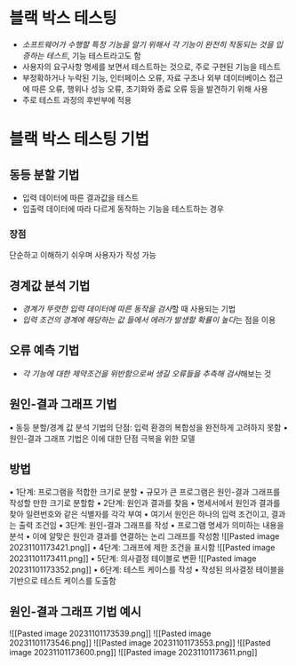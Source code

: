 # 블랙 박스 테스팅
- *소프트웨어가 수행할 특정 기능을 알기 위해서 각 기능이 완전히 작동되는 것을 입증하는 테스트*, 기능 테스트라고도 함
- 사용자의 요구사항 명세를 보면서 테스트하는 것으로, 주로 구현된 기능을 테스트
- 부정확하거나 누락된 기능, 인터페이스 오류, 자료 구조나 외부 데이터베이스 접근에 따른 오류, 행위나 성능 오류, 초기화와 종료 오류 등을 발견하기 위해 사용
- 주로 테스트 과정의 후반부에 적용

# 블랙 박스 테스팅 기법
## 동등 분할 기법
- 입력 데이터에 따른 결과값을 테스트
- 입출력 데이터에 따라 다르게 동작하는 기능을 테스트하는 경우
### 장점
단순하고 이해하기 쉬우며 사용자가 작성 가능
## 경계값 분석 기법
- *경계가 뚜렷한 입력 데이터에 따른 동작을 검사*할 때 사용되는 기법 
- *입력 조건의 경계에 해당하는 값 들에서 에러가 발생할 확률이 높다*는 점을 이용
## 오류 예측 기법
- *각 기능에 대한 제약조건을 위반함으로써 생길 오류들을 추측해 검사*해보는 것
## 원인-결과 그래프 기법
• 동등 분할/경계 값 분석 기법의 단점: 입력 환경의 복합성을 완전하게 고려하지 못함 
• 원인-결과 그래프 기법은 이에 대한 단점 극복을 위한 모델
## 방법
• 1단계: 프로그램을 적합한 크기로 분할 
	• 규모가 큰 프로그램은 원인-결과 그래프를 작성할 만한 크기로 분할함 
• 2단계: 원인과 결과를 찾음
	• 명세서에서 원인과 결과를 찾아 일련번호와 같은 식별자를 각각 부여 • 여기서 원인은 하나의 입력 조건이고, 결과는 출력 조건임 
• 3단계: 원인-결과 그래프를 작성 
	• 프로그램 명세가 의미하는 내용을 분석 
	• 이에 알맞은 원인과 결과를 연결하는 논리 그래프를 작성함
![[Pasted image 20231101173421.png]]
• 4단계: 그래프에 제한 조건을 표시함
![[Pasted image 20231101173411.png]]
• 5단계: 의사결정 테이블로 변환
![[Pasted image 20231101173352.png]]
• 6단계: 테스트 케이스를 작성
	• 작성된 의사결정 테이블을 기반으로 테스트 케이스를 도출함
## 원인-결과 그래프 기법 예시
![[Pasted image 20231101173539.png]]
![[Pasted image 20231101173546.png]]
![[Pasted image 20231101173553.png]]
![[Pasted image 20231101173600.png]]
![[Pasted image 20231101173611.png]]


